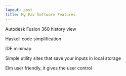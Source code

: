 ```yaml
---
layout: post
title: My Fav Software Features
---
```


Autodesk Fusion 360 history view

Haskell code simplification

IDE minimap

Simple utility sites that save your inputs in local storage

Elm user friendly, it gives the user control

